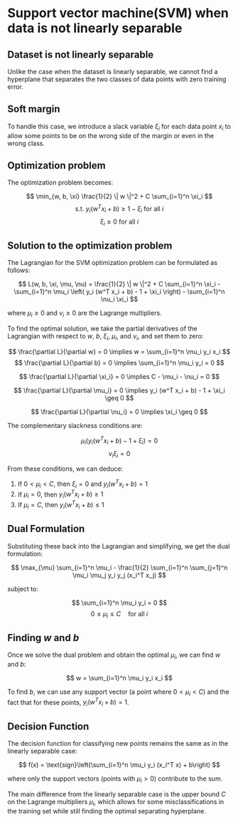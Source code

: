 # Support vector machine(SVM) when data is not linearly separable

## Dataset is not linearly separable
Unlike the case when the dataset is linearly separable, we cannot find a hyperplane that separates the two classes of data points with zero training error.

## Soft margin

To handle this case, we introduce a slack variable $\xi_i$ for each data point $x_i$ to allow some points to be on the wrong side of the margin or even in the wrong class.

## Optimization problem

The optimization problem becomes:

$$ \min_{w, b, \xi} \frac{1}{2} \| w \|^2 + C \sum_{i=1}^n \xi_i $$
$$ \text{s.t. } y_i (w^T x_i + b) \geq 1 - \xi_i \text{ for all } i $$
$$ \xi_i \geq 0 \text{ for all } i $$



## Solution to the optimization problem

The Lagrangian for the SVM optimization problem can be formulated as follows:

$$ L(w, b, \xi, \mu, \nu) = \frac{1}{2} \| w \|^2 + C \sum_{i=1}^n \xi_i - \sum_{i=1}^n \mu_i \left( y_i (w^T x_i + b) - 1 + \xi_i \right) - \sum_{i=1}^n \nu_i \xi_i $$

where $\mu_i \geq 0$ and $\nu_i \geq 0$ are the Lagrange multipliers.

To find the optimal solution, we take the partial derivatives of the Lagrangian with respect to $w$, $b$, $\xi_i$, $\mu_i$, and $\nu_i$, and set them to zero:

$$ \frac{\partial L}{\partial w} = 0 \implies w = \sum_{i=1}^n \mu_i y_i x_i $$
$$ \frac{\partial L}{\partial b} = 0 \implies \sum_{i=1}^n \mu_i y_i = 0 $$

$$ \frac{\partial L}{\partial \xi_i} = 0 \implies C - \mu_i - \nu_i = 0 $$

$$ \frac{\partial L}{\partial \mu_i} = 0 \implies y_i (w^T x_i + b) - 1 + \xi_i \geq 0 $$

$$ \frac{\partial L}{\partial \nu_i} = 0 \implies \xi_i \geq 0 $$

The complementary slackness conditions are:

$$ \mu_i (y_i (w^T x_i + b) - 1 + \xi_i) = 0 $$
$$ \nu_i \xi_i = 0 $$

From these conditions, we can deduce:

1. If $0 < \mu_i < C$, then $\xi_i = 0$ and $y_i (w^T x_i + b) = 1$
2. If $\mu_i = 0$, then $y_i (w^T x_i + b) \geq 1$
3. If $\mu_i = C$, then $y_i (w^T x_i + b) \leq 1$

## Dual Formulation

Substituting these back into the Lagrangian and simplifying, we get the dual formulation:

$$ \max_{\mu} \sum_{i=1}^n \mu_i - \frac{1}{2} \sum_{i=1}^n \sum_{j=1}^n \mu_i \mu_j y_i y_j (x_i^T x_j) $$

subject to:

$$ \sum_{i=1}^n \mu_i y_i = 0 $$
$$ 0 \leq \mu_i \leq C \quad \text{for all } i $$

## Finding $w$ and $b$

Once we solve the dual problem and obtain the optimal $\mu_i$, we can find $w$ and $b$:

$$ w = \sum_{i=1}^n \mu_i y_i x_i $$

To find $b$, we can use any support vector (a point where $0 < \mu_i < C$) and the fact that for these points, $y_i(w^T x_i + b) = 1$.

## Decision Function

The decision function for classifying new points remains the same as in the linearly separable case:

$$ f(x) = \text{sign}\left(\sum_{i=1}^n \mu_i y_i (x_i^T x) + b\right) $$

where only the support vectors (points with $\mu_i > 0$) contribute to the sum.

The main difference from the linearly separable case is the upper bound $C$ on the Lagrange multipliers $\mu_i$, which allows for some misclassifications in the training set while still finding the optimal separating hyperplane.



